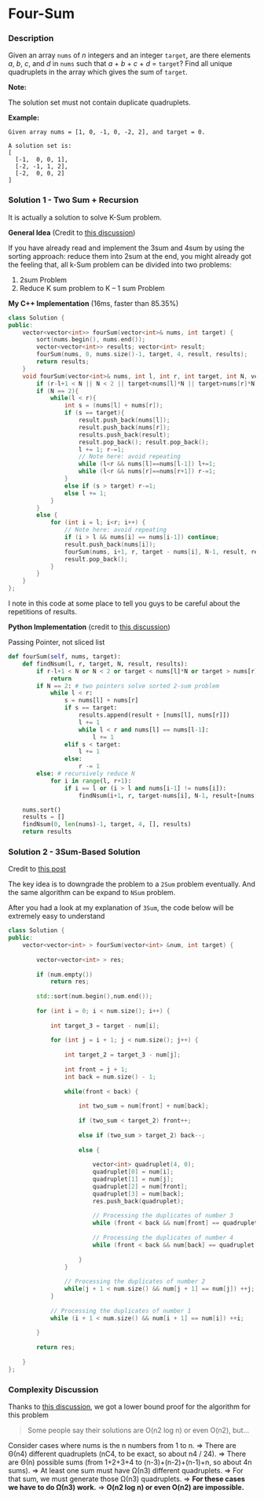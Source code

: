 # Four-Sum

### Description 

Given an array `nums` of *n* integers and an integer `target`, are there elements *a*, *b*, *c*, and *d* in `nums` such that *a* + *b* + *c* + *d* = `target`? Find all unique quadruplets in the array which gives the sum of `target`.

**Note:**

The solution set must not contain duplicate quadruplets.

**Example:**

```
Given array nums = [1, 0, -1, 0, -2, 2], and target = 0.

A solution set is:
[
  [-1,  0, 0, 1],
  [-2, -1, 1, 2],
  [-2,  0, 0, 2]
]
```

### Solution 1 - Two Sum + Recursion

It is actually a solution to solve K-Sum problem. 

**General Idea** (Credit to [this discussion](https://leetcode.com/problems/4sum/discuss/8609/My-solution-generalized-for-kSums-in-JAVA))

If you have already read and implement the 3sum and 4sum by using the sorting approach: reduce them into 2sum at the end, you might already got the feeling that, all k-Sum problem can be divided into two problems:

1. 2sum Problem
2. Reduce K sum problem to K – 1 sum Problem

**My C++ Implementation** (16ms, faster than 85.35%)

```c++
class Solution {
public:
    vector<vector<int>> fourSum(vector<int>& nums, int target) {
        sort(nums.begin(), nums.end());
        vector<vector<int>> results; vector<int> result;
        fourSum(nums, 0, nums.size()-1, target, 4, result, results);
        return results;
    }
    void fourSum(vector<int>& nums, int l, int r, int target, int N, vector<int> result, vector<vector<int>> &results){
        if (r-l+1 < N || N < 2 || target<nums[l]*N || target>nums[r]*N) return;
        if (N == 2){
            while(l < r){
                int s = (nums[l] + nums[r]);
                if (s == target){
                    result.push_back(nums[l]);
                    result.push_back(nums[r]);
                    results.push_back(result);
                    result.pop_back(); result.pop_back();
                    l += 1; r-=1;
                    // Note here: avoid repeating
                    while (l<r && nums[l]==nums[l-1]) l+=1;
                    while (l<r && nums[r]==nums[r+1]) r-=1;
                }
                else if (s > target) r-=1;
                else l += 1;
            }
        }
        else {
            for (int i = l; i<r; i++) {
                // Note here: avoid repeating
                if (i > l && nums[i] == nums[i-1]) continue;
                result.push_back(nums[i]);
                fourSum(nums, i+1, r, target - nums[i], N-1, result, results);
                result.pop_back();
            }
        }
    }
};
```

I note in this code at some place to tell you guys to be careful about the repetitions of results.

**Python Implementation** (credit to [this discussion](https://leetcode.com/problems/4sum/discuss/8545/Python-140ms-beats-100-and-works-for-N-sum-(Ngreater2)))

Passing Pointer, not sliced list

```python
def fourSum(self, nums, target):
    def findNsum(l, r, target, N, result, results):
        if r-l+1 < N or N < 2 or target < nums[l]*N or target > nums[r]*N:  # early termination
            return
        if N == 2: # two pointers solve sorted 2-sum problem
            while l < r:
                s = nums[l] + nums[r]
                if s == target:
                    results.append(result + [nums[l], nums[r]])
                    l += 1
                    while l < r and nums[l] == nums[l-1]:
                        l += 1
                elif s < target:
                    l += 1
                else:
                    r -= 1
        else: # recursively reduce N
            for i in range(l, r+1):
                if i == l or (i > l and nums[i-1] != nums[i]):
                    findNsum(i+1, r, target-nums[i], N-1, result+[nums[i]], results)

    nums.sort()
    results = []
    findNsum(0, len(nums)-1, target, 4, [], results)
    return results
```

### Solution 2 - 3Sum-Based Solution

Credit to [this post](https://leetcode.com/problems/4sum/discuss/8714/4Sum-C%2B%2B-solution-with-explanation-and-comparison-with-3Sum-problem.-Easy-to-understand.)

The key idea is to downgrade the problem to a `2Sum` problem eventually. And the same algorithm can be expand to `NSum` problem.

After you had a look at my explanation of `3Sum`, the code below will be extremely easy to understand

```C++
class Solution {
public:
    vector<vector<int> > fourSum(vector<int> &num, int target) {
    
        vector<vector<int> > res;
    
        if (num.empty())
            return res;
    
        std::sort(num.begin(),num.end());
    
        for (int i = 0; i < num.size(); i++) {
        
            int target_3 = target - num[i];
        
            for (int j = i + 1; j < num.size(); j++) {
            
                int target_2 = target_3 - num[j];
            
                int front = j + 1;
                int back = num.size() - 1;
            
                while(front < back) {
                
                    int two_sum = num[front] + num[back];
                
                    if (two_sum < target_2) front++;
                
                    else if (two_sum > target_2) back--;
                
                    else {
                    
                        vector<int> quadruplet(4, 0);
                        quadruplet[0] = num[i];
                        quadruplet[1] = num[j];
                        quadruplet[2] = num[front];
                        quadruplet[3] = num[back];
                        res.push_back(quadruplet);
                    
                        // Processing the duplicates of number 3
                        while (front < back && num[front] == quadruplet[2]) ++front;
                    
                        // Processing the duplicates of number 4
                        while (front < back && num[back] == quadruplet[3]) --back;
                
                    }
                }
                
                // Processing the duplicates of number 2
                while(j + 1 < num.size() && num[j + 1] == num[j]) ++j;
            }
        
            // Processing the duplicates of number 1
            while (i + 1 < num.size() && num[i + 1] == num[i]) ++i;
        
        }
    
        return res;
    
    }
};
```

### Complexity Discussion

Thanks to [this discussion](https://leetcode.com/problems/4sum/discuss/8565/Lower-bound-n3), we got a lower bound proof for the algorithm for this problem

> Some people say their solutions are O(n2 log n) or even O(n2), but...

Consider cases where nums is the n numbers from 1 to n.
=> There are Θ(n4) different quadruplets (nC4, to be exact, so about n4 / 24).
=> There are Θ(n) possible sums (from 1+2+3+4 to (n-3)+(n-2)+(n-1)+n, so about 4n sums).
=> At least one sum must have Ω(n3) different quadruplets.
=> For that sum, we must generate those Ω(n3) quadruplets.
=> **For these cases we have to do Ω(n3) work.**
=> **O(n2 log n) or even O(n2) are impossible.**